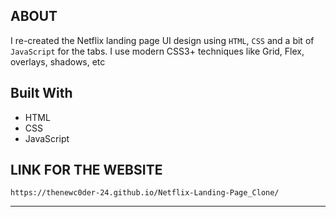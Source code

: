 
## ABOUT
I re-created the Netflix landing page UI design using `HTML`, `CSS` and a bit of `JavaScript` for the tabs. I use modern CSS3+ techniques like Grid, Flex, overlays, shadows, etc

## Built With
* HTML
* CSS
* JavaScript
## LINK FOR THE WEBSITE
```
https://thenewc0der-24.github.io/Netflix-Landing-Page_Clone/
```

---

